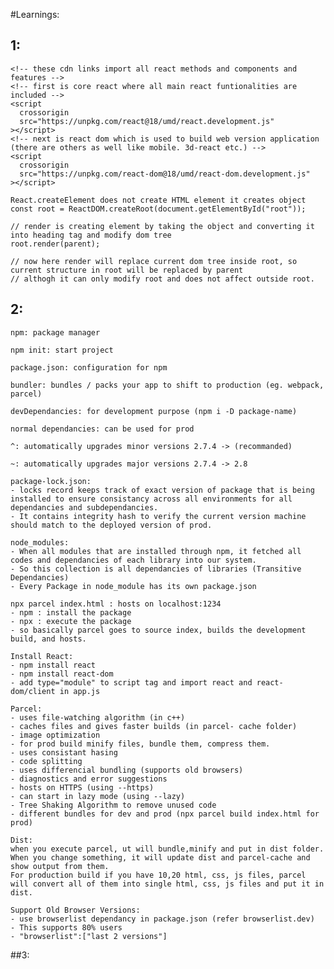 #Learnings:

## 1:

    <!-- these cdn links import all react methods and components and features -->
    <!-- first is core react where all main react funtionalities are included -->
    <script
      crossorigin
      src="https://unpkg.com/react@18/umd/react.development.js"
    ></script>
    <!-- next is react dom which is used to build web version application (there are others as well like mobile. 3d-react etc.) -->
    <script
      crossorigin
      src="https://unpkg.com/react-dom@18/umd/react-dom.development.js"
    ></script>

    React.createElement does not create HTML element it creates object
    const root = ReactDOM.createRoot(document.getElementById("root"));

    // render is creating element by taking the object and converting it into heading tag and modify dom tree
    root.render(parent);

    // now here render will replace current dom tree inside root, so current structure in root will be replaced by parent
    // althogh it can only modify root and does not affect outside root.

## 2:

    npm: package manager

    npm init: start project

    package.json: configuration for npm

    bundler: bundles / packs your app to shift to production (eg. webpack, parcel)

    devDependancies: for development purpose (npm i -D package-name)

    normal dependancies: can be used for prod 

    ^: automatically upgrades minor versions 2.7.4 -> (recommanded)

    ~: automatically upgrades major versions 2.7.4 -> 2.8

    package-lock.json: 
    - locks record keeps track of exact version of package that is being installed to ensure consistancy across all environments for all dependancies and subdependancies.
    - It contains integrity hash to verify the current version machine should match to the deployed version of prod.

    node_modules: 
    - When all modules that are installed through npm, it fetched all codes and dependancies of each library into our system.
    - So this collection is all dependancies of libraries (Transitive Dependancies) 
    - Every Package in node_module has its own package.json

    npx parcel index.html : hosts on localhost:1234
    - npm : install the package
    - npx : execute the package
    - so basically parcel goes to source index, builds the development build, and hosts.

    Install React:
    - npm install react
    - npm install react-dom
    - add type="module" to script tag and import react and react-dom/client in app.js

    Parcel:
    - uses file-watching algorithm (in c++)
    - caches files and gives faster builds (in parcel- cache folder)
    - image optimization
    - for prod build minify files, bundle them, compress them.
    - uses consistant hasing
    - code splitting
    - uses differencial bundling (supports old browsers)
    - diagnostics and error suggestions
    - hosts on HTTPS (using --https)
    - can start in lazy mode (using --lazy)
    - Tree Shaking Algorithm to remove unused code
    - different bundles for dev and prod (npx parcel build index.html for prod)

    Dist:
    when you execute parcel, ut will bundle,minify and put in dist folder. When you change something, it will update dist and parcel-cache and show output from them.
    For production build if you have 10,20 html, css, js files, parcel will convert all of them into single html, css, js files and put it in dist.

    Support Old Browser Versions:
    - use browserlist dependancy in package.json (refer browserlist.dev)
    - This supports 80% users
    - "browserlist":["last 2 versions"]


##3:

